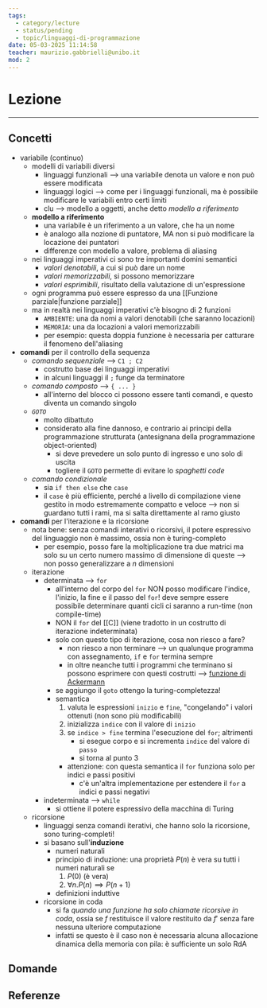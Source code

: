 ```yaml
---
tags:
  - category/lecture
  - status/pending
  - topic/linguaggi-di-programmazione
date: 05-03-2025 11:14:58
teacher: maurizio.gabbrielli@unibo.it
mod: 2
---
```

# Lezione
---
## Concetti
- variabile (continuo)
	- modelli di variabili diversi
		- linguaggi funzionali --> una variabile denota un valore e non può essere modificata
		- linguaggi logici --> come per i linguaggi funzionali, ma è possibile modificare le variabili entro certi limiti
		- clu --> modello a oggetti, anche detto _modello a riferimento_
	- **modello a riferimento**
		- una variabile è un riferimento a un valore, che ha un nome
		- è analogo alla nozione di puntatore, MA non si può modificare la locazione dei puntatori
		- differenze con modello a valore, problema di aliasing
	- nei linguaggi imperativi ci sono tre importanti domini semantici
		- _valori denotabili_, a cui si può dare un nome
		- _valori memorizzabili_, si possono memorizzare
		- _valori esprimibili_, risultato della valutazione di un'espressione
	- ogni programma può essere espresso da una [[Funzione parziale|funzione parziale]]
	- ma in realtà nei linguaggi imperativi c'è bisogno di 2 funzioni
		- `AMBIENTE`: una da nomi a valori denotabili (che saranno locazioni)
		- `MEMORIA`: una da locazioni a valori memorizzabili
		- per esempio: questa doppia funzione è necessaria per catturare il fenomeno dell'aliasing
- **comandi** per il controllo della sequenza
	- _comando sequenziale_ --> `C1 ; C2`
		- costrutto base dei linguaggi imperativi
		- in alcuni linguaggi il `;` funge da terminatore
	- _comando composto_ --> `{ ... }`
		- all'interno del blocco ci possono essere tanti comandi, e questo diventa un comando singolo
	- _`GOTO`_
		- molto dibattuto
		- considerato alla fine dannoso, e contrario ai principi della programmazione strutturata (antesignana della programmazione object-oriented)
			- si deve prevedere un solo punto di ingresso e uno solo di uscita
			- togliere il `GOTO` permette di evitare lo _spaghetti code_
	- _comando condizionale_
		- sia `if then else` che `case`
		- il `case` è più efficiente, perché a livello di compilazione viene gestito in modo estremamente compatto e veloce --> non si guardano tutti i rami, ma si salta direttamente al ramo giusto
- **comandi** per l'iterazione e la ricorsione
	- nota bene: senza comandi interativi o ricorsivi, il potere espressivo del linguaggio non è massimo, ossia non è turing-completo
		- per esempio, posso fare la moltiplicazione tra due matrici ma solo su un certo numero massimo di dimensione di queste --> non posso generalizzare a $n$ dimensioni
	- iterazione
		- determinata --> `for`
			- all'interno del corpo del `for` NON posso modificare l'indice, l'inizio, la fine e il passo del `for`! deve sempre essere possibile determinare quanti cicli ci saranno a run-time (non compile-time)
			- NON il `for` del [[C]] (viene tradotto in un costrutto di iterazione indeterminata)
			- solo con questo tipo di iterazione, cosa non riesco a fare?
				- non riesco a non terminare --> un qualunque programma con assegnamento, `if` e `for` termina sempre
				- in oltre neanche tutti i programmi che terminano si possono esprimere con questi costrutti --> [funzione di Ackermann](https://it.wikipedia.org/wiki/Funzione_di_Ackermann)
			- se aggiungo il `goto` ottengo la turing-completezza!
			- semantica
				1. valuta le espressioni `inizio` e `fine`, "congelando" i valori ottenuti (non sono più modificabili)
				2. inizializza `indice` con il valore di `inizio`
				3. se `indice > fine` termina l'esecuzione del `for`; altrimenti
					- si esegue corpo e si incrementa `indice` del valore di `passo`
					- si torna al punto 3
				- attenzione: con questa semantica il `for` funziona solo per indici e passi positivi
					- c'è un'altra implementazione per estendere il `for` a indici e passi negativi
		- indeterminata --> `while`
			- si ottiene il potere espressivo della macchina di Turing
	- ricorsione
		- linguaggi senza comandi iterativi, che hanno solo la ricorsione, sono turing-completi!
		- si basano sull'**induzione**
			- numeri naturali
			- principio di induzione: una proprietà $P(n)$ è vera su tutti i numeri naturali se
				1. $P(0)$ (è vera)
				2. $\forall n. P(n) \implies P(n+1)$
			- definizioni induttive
		- ricorsione in coda
			- si fa _quando una funzione ha solo chiamate ricorsive in coda_, ossia se $f$ restituisce il valore restituito da $f'$ senza fare nessuna ulteriore computazione
			- infatti se questo è il caso non è necessaria alcuna allocazione dinamica della memoria con pila: è sufficiente un solo RdA

## Domande

## Referenze
